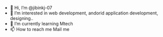 - 👋 Hi, I’m @jibinkj-07
- 👀 I’m interested in web development, andorid application development, designing..
- 🌱 I’m currently learning Mtech
- 📫 How to reach me Mail me

<!---
jibinkj-07/jibinkj-07 is a ✨ special ✨ repository because its `README.md` (this file) appears on your GitHub profile.
You can click the Preview link to take a look at your changes.
--->
